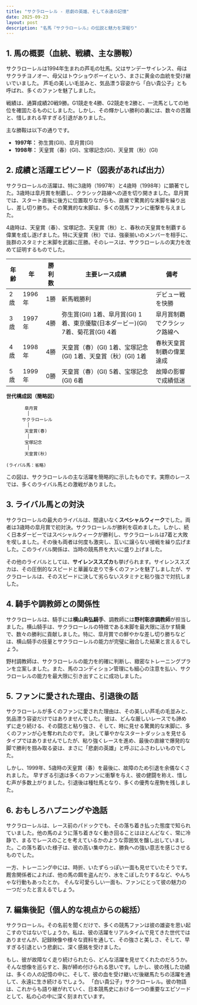 ```yaml
---
title: "サクラローレル - 悲劇の英雄、そして永遠の記憶"
date: 2025-09-23
layout: post
description: "名馬『サクラローレル』の伝説と魅力を深堀り"
---
```


## 1. 馬の概要（血統、戦績、主な勝鞍）

サクラローレルは1994年生まれの芦毛の牡馬。父はサンデーサイレンス、母はサクラチヨノオー、母父はトウショウボーイという、まさに黄金の血統を受け継いでいました。  芦毛の美しい毛並みと、気品漂う容姿から「白い貴公子」とも呼ばれ、多くのファンを魅了しました。

戦績は、通算成績20戦9勝。G1競走を4勝、G2競走を2勝と、一流馬としての地位を確固たるものにしました。しかし、その輝かしい勝利の裏には、数々の苦難と、惜しまれる早すぎる引退がありました。

主な勝鞍は以下の通りです。

* **1997年：** 弥生賞(GII)、皐月賞(GI)
* **1998年：** 天皇賞（春）(GI)、宝塚記念(GI)、天皇賞（秋）(GI)


## 2. 成績と活躍エピソード（図表があれば出力）

サクラローレルの活躍は、特に3歳時（1997年）と4歳時（1998年）に顕著でした。3歳時は皐月賞を制覇し、クラシック路線への道を切り開きました。皐月賞では、スタート直後に後方に位置取りながらも、直線で驚異的な末脚を繰り出し、差し切り勝ち。その驚異的な末脚は、多くの競馬ファンに衝撃を与えました。

4歳時は、天皇賞（春）、宝塚記念、天皇賞（秋）と、春秋の天皇賞を制覇する偉業を成し遂げました。特に天皇賞（秋）では、強豪揃いのメンバーを相手に、抜群のスタミナと末脚を武器に圧勝。そのレースは、サクラローレルの実力を改めて証明するものでした。

| 年齢 | 年 | 勝利数 | 主要レース成績 | 備考 |
|---|---|---|---|---|
| 2歳 | 1996年 | 1勝 |  新馬戦勝利 |  デビュー戦を快勝 |
| 3歳 | 1997年 | 4勝 | 弥生賞(GII) 1着、皐月賞(GI) 1着、東京優駿(日本ダービー)(GI) 7着、菊花賞(GI) 4着 | 皐月賞制覇でクラシック路線へ |
| 4歳 | 1998年 | 4勝 | 天皇賞（春）(GI) 1着、宝塚記念(GI) 1着、天皇賞（秋）(GI) 1着 | 春秋天皇賞制覇の偉業達成 |
| 5歳 | 1999年 | 0勝 |  天皇賞（春）(GI) 5着、宝塚記念(GI) 6着 |  故障の影響で成績低迷 |


**世代構成図（簡略図）**

```
       皐月賞
        │
      サクラローレル
        │
       天皇賞(春)
        │
       宝塚記念
        │
       天皇賞(秋)

(ライバル馬：省略)
```

この図は、サクラローレルの主な活躍を簡略的に示したものです。実際のレースでは、多くのライバル馬との激戦がありました。


## 3. ライバル馬との対決

サクラローレルの最大のライバルは、間違いなく**スペシャルウィーク**でした。両者は3歳時の皐月賞で初対決。サクラローレルが勝利を収めました。しかし、続く日本ダービーではスペシャルウィークが勝利し、サクラローレルは7着と大敗を喫しました。その後も両者は何度も激突し、互いに譲らない接戦を繰り広げました。このライバル関係は、当時の競馬界を大いに盛り上げました。

その他のライバルとしては、**サイレンススズカ**も挙げられます。サイレンススズカは、その圧倒的なスピードと華麗な走りで多くのファンを魅了しましたが、サクラローレルは、そのスピードに決して劣らないスタミナと粘り強さで対抗しました。


## 4. 騎手や調教師との関係性

サクラローレルは、騎手には**横山典弘騎手**、調教師には**野村彰彦調教師**が担当しました。横山騎手は、サクラローレルの特徴である末脚を最大限に活かす騎乗で、数々の勝利に貢献しました。特に、皐月賞での鮮やかな差し切り勝ちなどは、横山騎手の技量とサクラローレルの能力が完璧に融合した結果と言えるでしょう。

野村調教師は、サクラローレルの能力を的確に判断し、緻密なトレーニングプランを立案しました。また、馬のコンディション管理にも細心の注意を払い、サクラローレルの能力を最大限に引き出すことに成功しました。


## 5. ファンに愛された理由、引退後の話

サクラローレルが多くのファンに愛された理由は、その美しい芦毛の毛並みと、気品漂う容姿だけではありませんでした。  彼は、どんな厳しいレースでも諦めずに走り続ける、その闘志と粘り強さ、そして、時に見せる驚異的な末脚に、多くのファンが心を奪われたのです。  決して華やかなスタートダッシュを見せるタイプではありませんでしたが、粘り強くレースを進め、最後の直線で爆発的な脚で勝利を掴み取る姿は、まさに「悲劇の英雄」と呼ぶにふさわしいものでした。

しかし、1999年、5歳時の天皇賞（春）を最後に、故障のため引退を余儀なくされました。  早すぎる引退は多くのファンに衝撃を与え、彼の健闘を称え、惜しむ声が多数上がりました。引退後は種牡馬となり、多くの優秀な産駒を残しました。


## 6. おもしろハプニングや逸話

サクラローレルは、レース前のパドックでも、その落ち着き払った態度で知られていました。他の馬のように落ち着きなく動き回ることはほとんどなく、常に冷静で、まるでレースのことを考えているかのような雰囲気を醸し出していました。この落ち着いた様子は、彼の高い集中力と、勝負への強い意志を感じさせるものでした。

一方、トレーニング中には、時折、いたずらっぽい一面も見せていたそうです。厩舎関係者によれば、他の馬の餌を盗んだり、水をこぼしたりするなど、やんちゃな行動もあったとか。  そんな可愛らしい一面も、ファンにとって彼の魅力の一つだったと言えるでしょう。


## 7. 編集後記（個人的な視点からの総括）

サクラローレル。その名前を聞くだけで、多くの競馬ファンは彼の雄姿を思い起こすのではないでしょうか。私は、彼の活躍をリアルタイムで見てきた世代ではありませんが、記録映像や様々な資料を通して、その強さと美しさ、そして、早すぎる引退という悲劇に、深く感銘を受けました。

もし、彼が故障なく走り続けられたら、どんな活躍を見せてくれたのだろうか。そんな想像を巡らすと、胸が締め付けられる思いです。しかし、彼の残した功績は、多くの人の記憶の中に、そして、彼の血を受け継いだ後継馬たちの活躍を通して、永遠に生き続けるでしょう。  「白い貴公子」サクラローレル。彼の物語は、これからも語り継がれていく、日本競馬史における一つの重要なエピソードとして、私の心の中に深く刻まれています。
